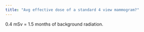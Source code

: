 ```yaml
---
title: "Avg effective dose of a standard 4 view mammogram?"
---
```

0.4 mSv = 1.5 months of background radiation.

